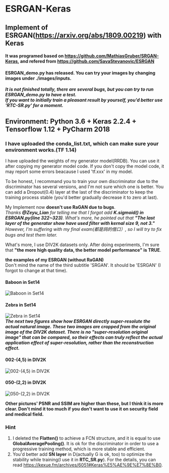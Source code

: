 # ESRGAN-Keras
## Implement of ESRGAN(https://arxiv.org/abs/1809.00219) with Keras  
#### It was programed based on https://github.com/MathiasGruber/SRGAN-Keras, and refered from https://github.com/SavaStevanovic/ESRGAN 
#### ESRGAN_demo.py has released. You can try your images by changing images under ./images/inputs.

***It is not finished totally, there are several bugs, but you can try to run ESRGAN_demo.py to have a test.   
If you want to initially train a pleasant result by yourself, you'd better use 'RTC-SR.py' for a moment.***  
  

## Environment: Python 3.6 + Keras 2.2.4 + Tensorflow 1.12 + PyCharm 2018
### I have uploaded the conda_list.txt, which can make sure your environment works.(TF 1.14)

I have uploaded the weights of my generator model(RRDB). You can use it after copying my generator model code. If you don't copy the model code, it may report some errors beacause I used 'tf.xxx' in my model.

To be honest, I recommand you to train your own discriminator due to the discriminator has several versions, and I'm not sure which one is better. You can add a Dropout(0.4) layer at the last of the discriminator to keep the training process stable (you'd better gradually decrease it to zero at last).

My Implement now **doesn't use RaGAN due to bugs**.  
*Thanks **@Zeyu_Lian** for telling me that I forgot add **K.sigmoid() in ESRGAN.py(line 322~323)**. What's more, he pointed out that **"The last layer of the generator show have used filter with kernal size 9, not 3."** However, I'm suffering with my final exam(都是鸽的借口）, so I will try to fix bugs and test them later.*  

What's more, I use DIV2K datasets only. After doing experiments, I'm sure that **"the more high quality data, the better model performance" is TRUE**.

**the examples of my ESRGAN (without RaGAN)**  
Don't mind the name of the third subtitle 'SRGAN'. It should be 'ESRGAN' (I forgot to change at that time).
#### Baboon in Set14
![Baboon in Set14](https://github.com/fenghansen/ESRGAN-Keras/blob/master/images/show/img_001_SRF_4_HR-Epoch99000.png)  
#### Zebra in Set14
![Zebra in Set14](https://github.com/fenghansen/ESRGAN-Keras/blob/master/images/show/img_014_SRF_4_HR-Epoch99000.png)  
***The next two figures show how ESRGAN directly super-resolute the actual natural image. These two images are cropped from the original image of the DIV2K dataset. There is no "super-resolution original image" that can be compared, so their effects can truly reflect the actual application effect of super-resolution, rather than the reconstruction effect.***
#### 002-(4,5) in DIV2K
![002-(4,5) in DIV2K](https://github.com/fenghansen/ESRGAN-Keras/blob/master/images/outputs/2-(4,5).png)  
#### 050-(2,2) in DIV2K
![050-(2,2) in DIV2K](https://github.com/fenghansen/ESRGAN-Keras/blob/master/images/outputs/50-(2,2).png)  


**Other pictures' PSNR and SSIM are higher than these, but I think it is more clear. Don't mind it too much if you don't want to use it on security field and medical field.**  
  
### Hint
1. I deleted the **Flatten()** to achieve a FCN structure, and it is equal to use **GlobalAveragePooling()**. It is ok for the discriminator in order to use a progressive training method, which is more stable and efficient.
2. You'd better add **SN layer** in D(actually G is ok, too) to optimize the stability while training(I use it in **RTC_SR.py**). For the details, you can read https://kexue.fm/archives/6051#Keras%E5%AE%9E%E7%8E%B0.  
